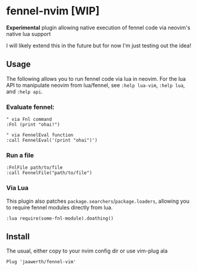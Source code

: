 # fennel-nvim [WIP]

**Experimental** plugin allowing native execution of fennel code via neovim's native lua support

I will likely extend this in the future but for now I'm just testing out the idea!

## Usage

The following allows you to run fennel code via lua in neovim.
For the lua API to manipulate neovim from lua/fennel, see `:help lua-vim`, `:help lua`, and `:help api`.

### Evaluate fennel:

```viml
" via Fnl command
:Fnl (print "ohai!")

" via FennelEval function
:call FennelEval('(print "ohai")')
```

### Run a file
```viml
:FnlFile path/to/file
:call FennelFile("path/to/file")
```

### Via Lua
This plugin also patches `package.searchers`/`package.loaders`, allowing you to require
fennel modules directly from lua.

```viml
:lua require(some-fnl-module).doathing()
```

## Install

The usual, either copy to your nvim config dir or use vim-plug ala

```viml
Plug 'jaawerth/fennel-vim'
```
